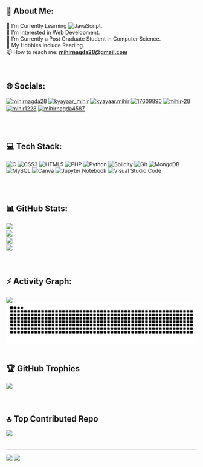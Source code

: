 ## 💫 About Me:

🔭 I’m Currently Learning ![JavaScript](https://img.shields.io/badge/javascript-%23323330.svg?style=flat&logo=javascript&logoColor=%23F7DF1E).<br>👀 I’m Interested in Web Development.<br>🌱 I’m Currently a Post Graduate Student in Computer Science.<br>💞️ My Hobbies include Reading.<br>📫 How to reach me: **mihirnagda28@gmail.com**
<br><br><br>

## 🌐 Socials:
<p align="left">
<a href="https://linkedin.com/in/mihirnagda28" target="blank"><img align="center" src="https://raw.githubusercontent.com/rahuldkjain/github-profile-readme-generator/master/src/images/icons/Social/linked-in-alt.svg" alt="mihirnagda28" height="30" width="40" /></a>
<a href="https://twitter.com/kyayaar_mihir" target="blank"><img align="center" src="https://raw.githubusercontent.com/rahuldkjain/github-profile-readme-generator/master/src/images/icons/Social/twitter.svg" alt="kyayaar_mihir" height="30" width="40" /></a>
<a href="https://instagram.com/kyayaar.mihir" target="blank"><img align="center" src="https://raw.githubusercontent.com/rahuldkjain/github-profile-readme-generator/master/src/images/icons/Social/instagram.svg" alt="kyayaar.mihir" height="30" width="40" /></a>
<a href="https://stackoverflow.com/users/17609896" target="blank"><img align="center" src="https://raw.githubusercontent.com/rahuldkjain/github-profile-readme-generator/master/src/images/icons/Social/stack-overflow.svg" alt="17609896" height="30" width="40" /></a>
<a href="https://codepen.io/mihir-28" target="blank"><img align="center" src="https://raw.githubusercontent.com/rahuldkjain/github-profile-readme-generator/master/src/images/icons/Social/codepen.svg" alt="mihir-28" height="30" width="40" /></a>
<a href="https://www.codechef.com/users/mihir1228" target="blank"><img align="center" src="https://cdn.jsdelivr.net/npm/simple-icons@3.1.0/icons/codechef.svg" alt="mihir1228" height="30" width="40" /></a>
<a href="https://www.hackerrank.com/mihirnagda4587" target="blank"><img align="center" src="https://raw.githubusercontent.com/rahuldkjain/github-profile-readme-generator/master/src/images/icons/Social/hackerrank.svg" alt="mihirnagda4587" height="30" width="40" /></a>
</p>
<br><br>

## 💻 Tech Stack:
![C](https://img.shields.io/badge/c-%2300599C.svg?style=flat&logo=c&logoColor=white)
![CSS3](https://img.shields.io/badge/css3-%231572B6.svg?style=flat&logo=css3&logoColor=white)
![HTML5](https://img.shields.io/badge/html5-%23E34F26.svg?style=flat&logo=html5&logoColor=white)
![PHP](https://img.shields.io/badge/php-%23777BB4.svg?style=flat&logo=php&logoColor=white)
![Python](https://img.shields.io/badge/python-3670A0?style=flat&logo=python&logoColor=ffdd54)
![Solidity](https://img.shields.io/badge/Solidity-%23363636.svg?style=flat&logo=solidity&logoColor=white)
![Git](https://img.shields.io/badge/git-%23F05033.svg?style=flat&logo=git&logoColor=white)
![MongoDB](https://img.shields.io/badge/MongoDB-%234ea94b.svg?style=flat&logo=mongodb&logoColor=white)
![MySQL](https://img.shields.io/badge/mysql-%2300000f.svg?style=flat&logo=mysql&logoColor=white)
![Canva](https://img.shields.io/badge/Canva-%2300C4CC.svg?style=flat&logo=Canva&logoColor=white)
![Jupyter Notebook](https://img.shields.io/badge/jupyter-%23FA0F00.svg?style=flat&logo=jupyter&logoColor=white)
![Visual Studio Code](https://img.shields.io/badge/Visual%20Studio%20Code-0078d7.svg?style=flat&logo=visual-studio-code&logoColor=white)

<!--
![C#](https://img.shields.io/badge/c%23-%23239120.svg?style=flat&logo=csharp&logoColor=white)
![Java](https://img.shields.io/badge/java-%23ED8B00.svg?style=flat&logo=openjdk&logoColor=white)
![Kotlin](https://img.shields.io/badge/kotlin-%237F52FF.svg?style=flat&logo=kotlin&logoColor=white)
![R](https://img.shields.io/badge/r-%23276DC3.svg?style=flat&logo=r&logoColor=white)
![Apache](https://img.shields.io/badge/apache-%23D42029.svg?style=flat&logo=apache&logoColor=white)
![Couchbase](https://img.shields.io/badge/Couchbase-EA2328?style=flat&logo=couchbase&logoColor=white)
![MicrosoftSQLServer](https://img.shields.io/badge/Microsoft%20SQL%20Server-CC2927?style=flat&logo=microsoft%20sql%20server&logoColor=white)
![NumPy](https://img.shields.io/badge/numpy-%23013243.svg?style=flat&logo=numpy&logoColor=white)
![Pandas](https://img.shields.io/badge/pandas-%23150458.svg?style=flat&logo=pandas&logoColor=white)
![Matplotlib](https://img.shields.io/badge/Matplotlib-%23ffffff.svg?style=flat&logo=Matplotlib&logoColor=black)
-->
<br><br>

## 📊 GitHub Stats:
![](http://github-profile-summary-cards.vercel.app/api/cards/profile-details?username=mihir-28&theme=radical&hide_border=false)<br>
![](https://github-readme-stats.vercel.app/api?username=mihir-28&theme=radical&hide_border=true&include_all_commits=true&count_private=true)<br>
![](https://github-readme-streak-stats.herokuapp.com/?user=mihir-28&theme=radical&hide_border=true)<br>
![](https://github-readme-stats.vercel.app/api/top-langs/?username=mihir-28&theme=radical&hide_border=true&include_all_commits=true&count_private=true&layout=compact)<br>
<br><br>

## ⚡ Activity Graph:
<img align="center" src="https://github-readme-activity-graph.vercel.app/graph?username=mihir-28&theme=redical"/>
<img src="https://raw.githubusercontent.com/mihir-28/mihir-28/output/snake.svg" alt="Snake animation" />
<br><br>

## 🏆 GitHub Trophies
![](https://github-profile-trophy.vercel.app/?username=mihir-28&theme=radical&no-frame=true&no-bg=true&margin-w=4)
<br><br><br>

## 🔝 Top Contributed Repo
![](https://github-contributor-stats.vercel.app/api?username=mihir-28&limit=5&theme=radical&combine_all_yearly_contributions=true)
<br><br>

---
[![](https://visitcount.itsvg.in/api?id=mihir-28&icon=0&color=0)](https://visitcount.itsvg.in)
![](https://komarev.com/ghpvc/?username=mihir-28&style=flat)
